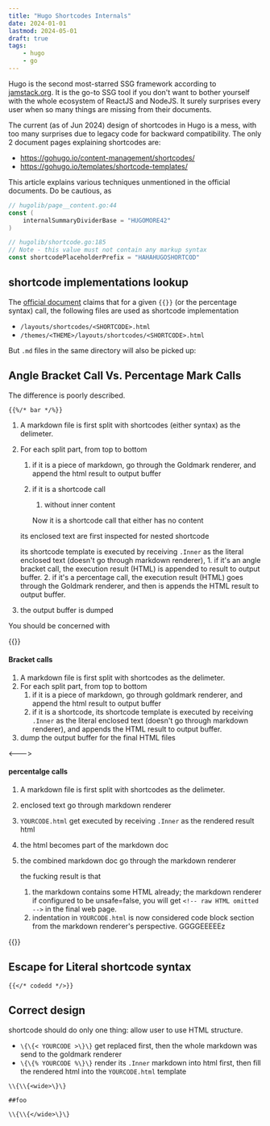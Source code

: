 ```yaml
---
title: "Hugo Shortcodes Internals"
date: 2024-01-01
lastmod: 2024-05-01
draft: true
tags:
    - hugo
    - go
---
```


Hugo is the second most-starred SSG framework according to [jamstack.org](https://jamstack.org/generators/).
It is the go-to SSG tool if you don't want to bother yourself with the whole ecosystem of ReactJS and NodeJS.
It surely surprises every user when so many things are missing from their documents.

The current (as of Jun 2024) design of shortcodes in Hugo is a mess, with too many surprises due to legacy code for backward compatibility.
The only 2 document pages explaining shortcodes are:

- https://gohugo.io/content-management/shortcodes/
- https://gohugo.io/templates/shortcode-templates/

This article explains various techniques unmentioned in the official documents.
Do be cautious, as 

<!--more-->

```go
// hugolib/page__content.go:44
const (
	internalSummaryDividerBase = "HUGOMORE42"
)

// hugolib/shortcode.go:185
// Note - this value must not contain any markup syntax
const shortcodePlaceholderPrefix = "HAHAHUGOSHORTCOD"
```

## shortcode implementations lookup

<!-- Hugo by design supports selecting different templates by lang, outFormat, suffix. -->
<!-- Shortcode lookup use the same function as other template lookup, leading  -->

The [official document](https://gohugo.io/templates/shortcode-templates/#shortcode-template-lookup-order) claims
that for a given `{{}}` (or the percentage syntax) call, the following files are used as shortcode implementation

- `/layouts/shortcodes/<SHORTCODE>.html`
- `/themes/<THEME>/layouts/shortcodes/<SHORTCODE>.html`

But `.md` files in the same directory will also be picked up:

## Angle Bracket Call Vs. Percentage Mark Calls

The difference is poorly described.

`{{%/* bar */%}}`

1. A markdown file is first split with shortcodes (either syntax) as the delimeter.
2. For each split part, from top to bottom
    1. if it is a piece of markdown, go through the Goldmark renderer, and append the html result to output buffer
    2. if it is a shortcode call
        
        1. without inner content
        
        Now it is a shortcode call that either has no content

        

    
    its enclosed text are first inspected for nested shortcode
    
    
    its shortcode template is executed by receiving `.Inner` as the literal enclosed text (doesn't go through markdown renderer), 
        1. if it's an angle bracket call, the execution result (HTML) is appended to result to output buffer.
        2. if it's a percentage call, the execution result (HTML) goes through the Goldmark renderer, and then is appends the HTML result to output buffer.
3. the output buffer is dumped

You should be concerned with 

{{<columns>}}

#### Bracket calls

1. A markdown file is first split with shortcodes as the delimeter.
2. For each split part, from top to bottom
    1. if it is a piece of markdown, go through goldmark renderer, and append the html result to output buffer
    2. if it is a shortcode, its shortcode template is executed by receiving `.Inner` as the literal enclosed text (doesn't go through markdown renderer), and appends the HTML result to output buffer.
3. dump the output buffer for the final HTML files

<--->

#### percentalge calls

1. A markdown file is first split with shortcodes as the delimeter.

1. enclosed text go through markdown renderer
2. `YOURCODE.html` get executed by receiving `.Inner` as the rendered result html
3. the html becomes part of the markdown doc
4. the combined markdown doc go through the markdown renderer
    
    the fucking result is that
    1. the markdown contains some HTML already; the markdown renderer if configured to be unsafe=false, you will get `<!-- raw HTML omitted -->` in the final web page.
    2. indentation in `YOURCODE.html` is now considered code block section from the markdown renderer's perspective. GGGGEEEEEz
    
{{</columns>}}

## Escape for Literal shortcode syntax

`{{</* codedd */>}}`

## Correct design

shortcode should do only one thing: allow user to use HTML structure.




- `\{\{< YOURCODE >\}\}` get replaced first, then the whole markdown was send to the goldmark renderer
- `\{\{% YOURCODE %\}\}` render its `.Inner` markdown into html first, then fill the rendered html into the `YOURCODE.html` template

```
\\{\\{<wide>\}\}

##foo

\\{\\{</wide>\}\}
```
